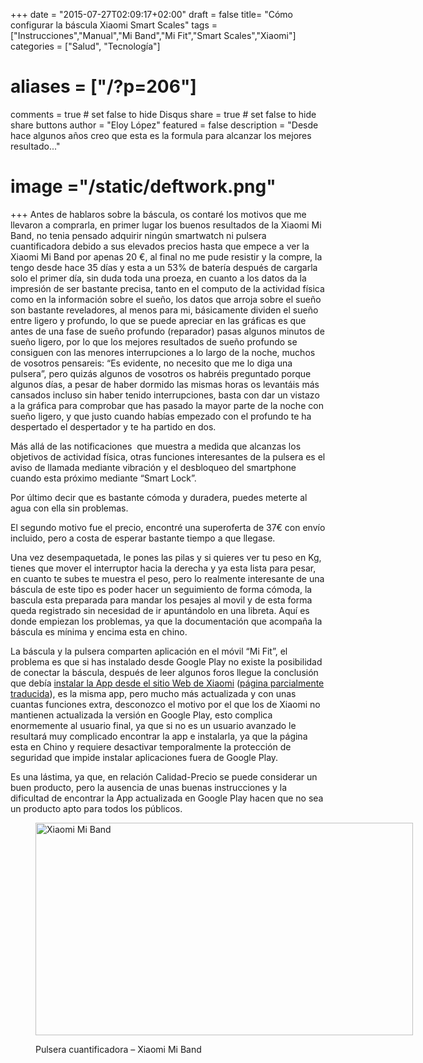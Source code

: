 +++
date = "2015-07-27T02:09:17+02:00"
draft = false
title= "Cómo configurar la báscula Xiaomi Smart Scales"
tags = ["Instrucciones","Manual","Mi Band","Mi Fit","Smart Scales","Xiaomi"]
categories = ["Salud", "Tecnología"]
# aliases = ["/?p=206"]
comments = true	# set false to hide Disqus
share = true	# set false to hide share buttons
author = "Eloy López"
featured = false
description = "Desde hace algunos años creo que esta es la formula para alcanzar los mejores resultado..."
# image ="/static/deftwork.png"
+++
Antes de hablaros sobre la báscula, os contaré los motivos que me llevaron a comprarla, en primer lugar los buenos resultados de la Xiaomi Mi Band, no tenia pensado adquirir ningún smartwatch ni pulsera cuantificadora debido a sus elevados precios hasta que empece a ver la Xiaomi Mi Band por apenas 20 €, al final no me pude resistir y la compre, la tengo desde hace 35 días y esta a un 53% de batería después de cargarla solo el primer día, sin duda toda una proeza, en cuanto a los datos da la impresión de ser bastante precisa, tanto en el computo de la actividad física como en la información sobre el sueño, los datos que arroja sobre el sueño son bastante reveladores, al menos para mi, básicamente dividen el sueño entre ligero y profundo, lo que se puede apreciar en las gráficas es que antes de una fase de sueño profundo (reparador) pasas algunos minutos de sueño ligero, por lo que los mejores resultados de sueño profundo se consiguen con las menores interrupciones a lo largo de la noche, muchos de vosotros pensareis: &#8220;Es evidente, no necesito que me lo diga una pulsera&#8221;, pero quizás algunos de vosotros os habréis preguntado porque algunos días, a pesar de haber dormido las mismas horas os levantáis más cansados incluso sin haber tenido interrupciones, basta con dar un vistazo a la gráfica para comprobar que has pasado la mayor parte de la noche con sueño ligero, y que justo cuando habías empezado con el profundo te ha despertado el despertador y te ha partido en dos.

Más allá de las notificaciones  que muestra a medida que alcanzas los objetivos de actividad física, otras funciones interesantes de la pulsera es el aviso de llamada mediante vibración y el desbloqueo del smartphone cuando esta próximo mediante &#8220;Smart Lock&#8221;.

Por último decir que es bastante cómoda y duradera, puedes meterte al agua con ella sin problemas.

El segundo motivo fue el precio, encontré una superoferta de 37€ con envío incluido, pero a costa de esperar bastante tiempo a que llegase.

Una vez desempaquetada, le pones las pilas y si quieres ver tu peso en Kg, tienes que mover el interruptor hacia la derecha y ya esta lista para pesar, en cuanto te subes te muestra el peso, pero lo realmente interesante de una báscula de este tipo es poder hacer un seguimiento de forma cómoda, la bascula esta preparada para mandar los pesajes al movil y de esta forma queda registrado sin necesidad de ir apuntándolo en una libreta. Aquí es donde empiezan los problemas, ya que la documentación que acompaña la báscula es mínima y encima esta en chino.

La báscula y la pulsera comparten aplicación en el móvil &#8220;Mi Fit&#8221;, el problema es que si has instalado desde Google Play no existe la posibilidad de conectar la báscula, después de leer algunos foros llegue la conclusión que debía <a href="http://m.app.mi.com/detail/68548" target="_blank">instalar la App desde el sitio Web de Xiaomi</a> (<a href="https://translate.google.es/translate?hl=es&sl=zh-CN&tl=es&u=http%3A%2F%2Fm.app.mi.com%2Fdetail%2F68548" target="_blank">página parcialmente traducida</a>), es la misma app, pero mucho más actualizada y con unas cuantas funciones extra, desconozco el motivo por el que los de Xiaomi no mantienen actualizada la versión en Google Play, esto complica enormemente al usuario final, ya que si no es un usuario avanzado le resultará muy complicado encontrar la app e instalarla, ya que la página esta en Chino y requiere desactivar temporalmente la protección de seguridad que impide instalar aplicaciones fuera de Google Play.

Es una lástima, ya que, en relación Calidad-Precio se puede considerar un buen producto, pero la ausencia de unas buenas instrucciones y la dificultad de encontrar la App actualizada en Google Play hacen que no sea un producto apto para todos los públicos.<figure id="attachment_209" style="width: 604px" class="wp-caption aligncenter">

[<img class="size-large wp-image-209" src="/images/sh-v-2-1024x576.png" alt="Xiaomi Mi Band" width="604" height="340" srcset="/images/sh-v-2-300x169.png 300w, /images/sh-v-2-1024x576.png 1024w" sizes="(max-width: 604px) 100vw, 604px" />][1]<figcaption class="wp-caption-text">Pulsera cuantificadora &#8211; Xiaomi Mi Band</figcaption></figure>

 [1]: /images/sh-v-2.png
